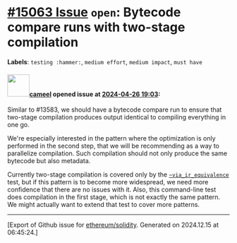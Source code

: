 # [\#15063 Issue](https://github.com/ethereum/solidity/issues/15063) `open`: Bytecode compare runs with two-stage compilation
**Labels**: `testing :hammer:`, `medium effort`, `medium impact`, `must have`


#### <img src="https://avatars.githubusercontent.com/u/137030?v=4" width="50">[cameel](https://github.com/cameel) opened issue at [2024-04-26 19:03](https://github.com/ethereum/solidity/issues/15063):

Similar to #13583, we should have a bytecode compare run to ensure that two-stage compilation produces output identical to compiling everything in one go.

We're especially interested in the pattern where the optimization is only performed in the second step, that we will be recommending as a way to parallelize compilation. Such compilation should not only produce the same bytecode but also metadata.

Currently two-stage compilation is covered only by the [`~via_ir_equivalence`](https://github.com/ethereum/solidity/tree/v0.8.25/test/cmdlineTests/~via_ir_equivalence) test, but if this pattern is to become more widespread, we need more confidence that there are no issues with it. Also, this command-line test does compilation in the first stage, which is not exactly the same pattern. We might actually want to extend that test to cover more patterns.




-------------------------------------------------------------------------------



[Export of Github issue for [ethereum/solidity](https://github.com/ethereum/solidity). Generated on 2024.12.15 at 06:45:24.]
